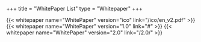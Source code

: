 +++
title = "WhitePaper List"
type = "Whitepaper"
+++

{{< whitepaper name="WhitePaper" version="ico" link="/ico/en_v2.pdf" >}}
{{< whitepaper name="WhitePaper" version="1.0" link="#" >}}
{{< whitepaper name="WhitePaper" version="2.0" link="/2.0/" >}}